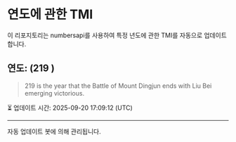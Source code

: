 
# 연도에 관한 TMI

이 리포지토리는 numbersapi를 사용하여 특정 년도에 관한 TMI를 자동으로 업데이트합니다.

## 연도: (219 )
> 219 is the year that the Battle of Mount Dingjun ends with Liu Bei emerging victorious.

⏳ 업데이트 시간: 2025-09-20 17:09:12 (UTC)

---
자동 업데이트 봇에 의해 관리됩니다.
